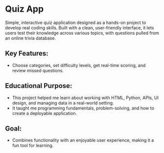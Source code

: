 # Quiz App

Simple, interactive quiz application designed as a hands-on project to develop real coding skills. Built with a clean, user-friendly interface, it lets users test their knowledge across various topics, with questions pulled from an online trivia database.

**Key Features:**
--
- Choose categories, set difficulty levels, get real-time scoring, and review missed questions.

**Educational Purpose:**
--
- This project helped me learn about working with HTML, Python, APIs, UI design, and managing data in a real-world setting.
- It taught me programming fundamentals, problem-solving, and how to create a deployable application.

**Goal:**
--
- Combines functionality with an enjoyable user experience, making it a fun tool for learning.
